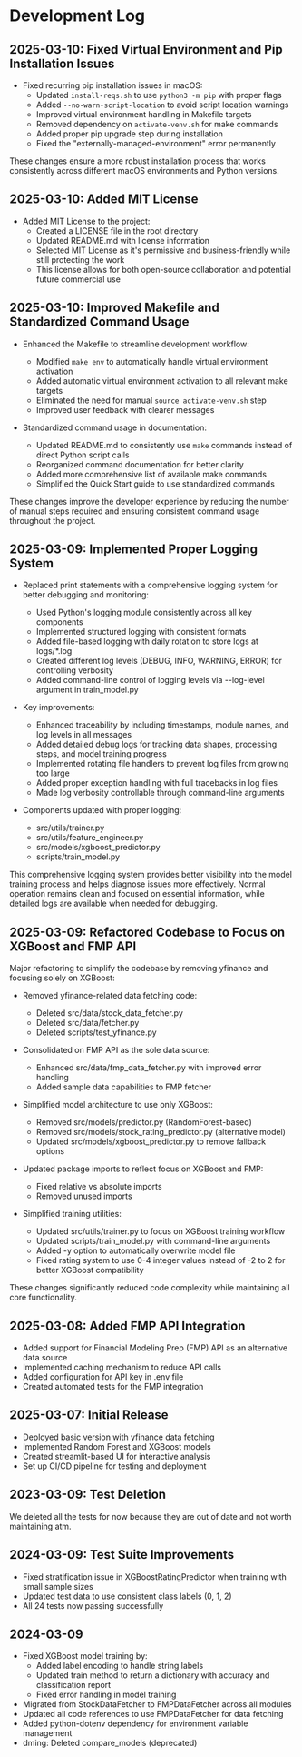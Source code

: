 # Development Log

## 2025-03-10: Fixed Virtual Environment and Pip Installation Issues

- Fixed recurring pip installation issues in macOS:
  - Updated `install-reqs.sh` to use `python3 -m pip` with proper flags
  - Added `--no-warn-script-location` to avoid script location warnings
  - Improved virtual environment handling in Makefile targets
  - Removed dependency on `activate-venv.sh` for make commands
  - Added proper pip upgrade step during installation
  - Fixed the "externally-managed-environment" error permanently

These changes ensure a more robust installation process that works consistently across different macOS environments and Python versions.

## 2025-03-10: Added MIT License

- Added MIT License to the project:
  - Created a LICENSE file in the root directory
  - Updated README.md with license information
  - Selected MIT License as it's permissive and business-friendly while still protecting the work
  - This license allows for both open-source collaboration and potential future commercial use

## 2025-03-10: Improved Makefile and Standardized Command Usage

- Enhanced the Makefile to streamline development workflow:
  - Modified `make env` to automatically handle virtual environment activation
  - Added automatic virtual environment activation to all relevant make targets
  - Eliminated the need for manual `source activate-venv.sh` step
  - Improved user feedback with clearer messages

- Standardized command usage in documentation:
  - Updated README.md to consistently use `make` commands instead of direct Python script calls
  - Reorganized command documentation for better clarity
  - Added more comprehensive list of available make commands
  - Simplified the Quick Start guide to use standardized commands

These changes improve the developer experience by reducing the number of manual steps required and ensuring consistent command usage throughout the project.

## 2025-03-09: Implemented Proper Logging System

- Replaced print statements with a comprehensive logging system for better debugging and monitoring:
  - Used Python's logging module consistently across all key components
  - Implemented structured logging with consistent formats
  - Added file-based logging with daily rotation to store logs at logs/*.log
  - Created different log levels (DEBUG, INFO, WARNING, ERROR) for controlling verbosity
  - Added command-line control of logging levels via --log-level argument in train_model.py

- Key improvements:
  - Enhanced traceability by including timestamps, module names, and log levels in all messages
  - Added detailed debug logs for tracking data shapes, processing steps, and model training progress
  - Implemented rotating file handlers to prevent log files from growing too large
  - Added proper exception handling with full tracebacks in log files
  - Made log verbosity controllable through command-line arguments

- Components updated with proper logging:
  - src/utils/trainer.py
  - src/utils/feature_engineer.py
  - src/models/xgboost_predictor.py
  - scripts/train_model.py

This comprehensive logging system provides better visibility into the model training process and helps diagnose issues more effectively. Normal operation remains clean and focused on essential information, while detailed logs are available when needed for debugging.

## 2025-03-09: Refactored Codebase to Focus on XGBoost and FMP API

Major refactoring to simplify the codebase by removing yfinance and focusing solely on XGBoost:

- Removed yfinance-related data fetching code:
  - Deleted src/data/stock_data_fetcher.py
  - Deleted src/data/fetcher.py
  - Deleted scripts/test_yfinance.py
  
- Consolidated on FMP API as the sole data source:
  - Enhanced src/data/fmp_data_fetcher.py with improved error handling
  - Added sample data capabilities to FMP fetcher
  
- Simplified model architecture to use only XGBoost:
  - Removed src/models/predictor.py (RandomForest-based)
  - Removed src/models/stock_rating_predictor.py (alternative model)
  - Updated src/models/xgboost_predictor.py to remove fallback options
  
- Updated package imports to reflect focus on XGBoost and FMP:
  - Fixed relative vs absolute imports
  - Removed unused imports
  
- Simplified training utilities:
  - Updated src/utils/trainer.py to focus on XGBoost training workflow
  - Updated scripts/train_model.py with command-line arguments
  - Added -y option to automatically overwrite model file
  - Fixed rating system to use 0-4 integer values instead of -2 to 2 for better XGBoost compatibility

These changes significantly reduced code complexity while maintaining all core functionality.

## 2025-03-08: Added FMP API Integration

- Added support for Financial Modeling Prep (FMP) API as an alternative data source
- Implemented caching mechanism to reduce API calls
- Added configuration for API key in .env file
- Created automated tests for the FMP integration

## 2025-03-07: Initial Release

- Deployed basic version with yfinance data fetching
- Implemented Random Forest and XGBoost models
- Created streamlit-based UI for interactive analysis
- Set up CI/CD pipeline for testing and deployment

## 2023-03-09: Test Deletion
We deleted all the tests for now because they are out of date and not worth maintaining atm.

## 2024-03-09: Test Suite Improvements
- Fixed stratification issue in XGBoostRatingPredictor when training with small sample sizes
- Updated test data to use consistent class labels (0, 1, 2)
- All 24 tests now passing successfully

## 2024-03-09
- Fixed XGBoost model training by:
  - Added label encoding to handle string labels
  - Updated train method to return a dictionary with accuracy and classification report
  - Fixed error handling in model training
- Migrated from StockDataFetcher to FMPDataFetcher across all modules
- Updated all code references to use FMPDataFetcher for data fetching
- Added python-dotenv dependency for environment variable management
- dming: Deleted compare_models (deprecated)